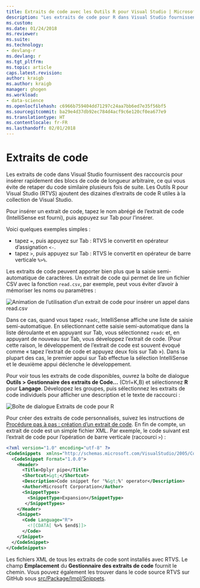 ```yaml
---
title: Extraits de code avec les Outils R pour Visual Studio | Microsoft Docs
description: "Les extraits de code pour R dans Visual Studio fournissent des raccourcis pour insérer rapidement des blocs de code de longueur arbitraire, ce qui vous évite de retaper du code similaire plusieurs fois de suite."
ms.custom: 
ms.date: 01/24/2018
ms.reviewer: 
ms.suite: 
ms.technology:
- devlang-r
ms.devlang: r
ms.tgt_pltfrm: 
ms.topic: article
caps.latest.revision: 
author: kraigb
ms.author: kraigb
manager: ghogen
ms.workload:
- data-science
ms.openlocfilehash: c6966b759404dd71297c24aa7bb6ed7e35f56bf5
ms.sourcegitcommit: ba29e4d37db92ec784d4acf9c6e120cf0ea677e9
ms.translationtype: HT
ms.contentlocale: fr-FR
ms.lasthandoff: 02/01/2018
---
```

# <a name="code-snippets"></a>Extraits de code

Les extraits de code dans Visual Studio fournissent des raccourcis pour insérer rapidement des blocs de code de longueur arbitraire, ce qui vous évite de retaper du code similaire plusieurs fois de suite. Les Outils R pour Visual Studio (RTVS) ajoutent des dizaines d’extraits de code R utiles à la collection de Visual Studio.

Pour insérer un extrait de code, tapez le nom abrégé de l’extrait de code (IntelliSense est fourni), puis appuyez sur Tab pour l’insérer.

Voici quelques exemples simples :

- tapez `=`, puis appuyez sur Tab : RTVS le convertit en opérateur d’assignation `<-`.
- tapez `>`, puis appuyez sur Tab : RTVS le convertit en opérateur de barre verticale `%>%`.

Les extraits de code peuvent apporter bien plus que la saisie semi-automatique de caractères. Un extrait de code qui permet de lire un fichier CSV avec la fonction `read.csv`, par exemple, peut vous éviter d’avoir à mémoriser les noms ou paramètres :

![Animation de l’utilisation d’un extrait de code pour insérer un appel dans read.csv](media/code-snippet-expansion.gif)

Dans ce cas, quand vous tapez `readc`, IntelliSense affiche une liste de saisie semi-automatique. En sélectionnant cette saisie semi-automatique dans la liste déroulante et en appuyant sur Tab, vous sélectionnez `readc` et, en appuyant de nouveau sur Tab, vous développez l’extrait de code. (Pour cette raison, le développement de l’extrait de code est souvent évoqué comme « tapez l’extrait de code et appuyez deux fois sur Tab »). Dans la plupart des cas, le premier appui sur Tab effectue la sélection IntelliSense et le deuxième appui déclenche le développement.

Pour voir tous les extraits de code disponibles, ouvrez la boîte de dialogue **Outils > Gestionnaire des extraits de Code...** (Ctrl+K,B) et sélectionnez **R** pour **Langage**. Développez les groupes, puis sélectionnez les extraits de code individuels pour afficher une description et le texte de raccourci :

![Boîte de dialogue Extraits de code pour R](media/code-snippet-dialog.png)

Pour créer des extraits de code personnalisés, suivez les instructions de [Procédure pas à pas : création d’un extrait de code](../ide/walkthrough-creating-a-code-snippet.md). En fin de compte, un extrait de code est un simple fichier XML. Par exemple, le code suivant est l’extrait de code pour l’opération de barre verticale (raccourci `>`) :

```xml
<?xml version="1.0" encoding="utf-8" ?>
<CodeSnippets  xmlns="http://schemas.microsoft.com/VisualStudio/2005/CodeSnippet">
  <CodeSnippet Format="1.0.0">
    <Header>
      <Title>Dplyr pipe</Title>
      <Shortcut>&gt;</Shortcut>
      <Description>Code snippet for '%&gt;%' operator</Description>
      <Author>Microsoft Corporation</Author>
      <SnippetTypes>
        <SnippetType>Expansion</SnippetType>
       </SnippetTypes>
    </Header>
    <Snippet>
      <Code Language="R">
        <![CDATA[ %>% $end$]]>
      </Code>
    </Snippet>
  </CodeSnippet>
</CodeSnippets>
```

Les fichiers XML de tous les extraits de code sont installés avec RTVS. Le champ **Emplacement** du **Gestionnaire des extraits de code** fournit le chemin. Vous pouvez également les trouver dans le code source RTVS sur GitHub sous [src/Package/Impl/Snippets](https://github.com/Microsoft/RTVS/tree/master/src/Package/Impl/Snippets).

